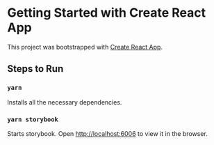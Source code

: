 # Getting Started with Create React App

This project was bootstrapped with [Create React App](https://github.com/facebook/create-react-app).

## Steps to Run

### `yarn`

Installs all the necessary dependencies.

### `yarn storybook`

Starts storybook. Open [http://localhost:6006](http://localhost:6006) to view it in the browser.
